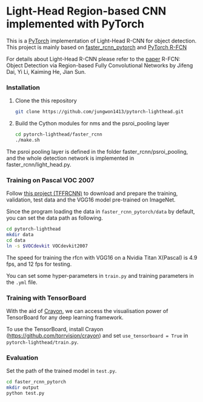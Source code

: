 # Light-Head Region-based CNN implemented with PyTorch
This is a [PyTorch](https://github.com/pytorch/pytorch)
implementation of Light-Head R-CNN for object detection. 
This project is mainly based on [faster_rcnn_pytorch](https://github.com/longcw/faster_rcnn_pytorch)
and [PyTorch R-FCN](https://github.com/PureDiors/pytorch_RFCN)

For details about Light-Head R-CNN please refer to the [paper](https://arxiv.org/pdf/1711.07264)
R-FCN: Object Detection via Region-based Fully Convolutional Networks
by Jifeng Dai, Yi Li, Kaiming He, Jian Sun.

### Installation
1. Clone the this repository
    ```bash
    git clone https://github.com/jungwon1413/pytorch-lighthead.git
    ```

2. Build the Cython modules for nms and the psroi_pooling layer
    ```bash
    cd pytorch-lighthead/faster_rcnn
    ./make.sh
    ```

The psroi pooling layer is defined in the folder faster_rcnn/psroi_pooling,
and the whole detection network is implemented in faster_rcnn/light_head.py.


### Training on Pascal VOC 2007

Follow [this project (TFFRCNN)](https://github.com/CharlesShang/TFFRCNN)
to download and prepare the training, validation, test data 
and the VGG16 model pre-trained on ImageNet. 

Since the program loading the data in `faster_rcnn_pytorch/data` by default,
you can set the data path as following.
```bash
cd pytorch-lighthead
mkdir data
cd data
ln -s $VOCdevkit VOCdevkit2007
```


The speed for training the rfcn with VGG16 on a Nvidia Titan X(Pascal) is 4.9 fps, and 12 fps for testing.

You can set some hyper-parameters in `train.py` and training parameters in the `.yml` file.


### Training with TensorBoard
With the aid of [Crayon](https://github.com/torrvision/crayon),
we can access the visualisation power of TensorBoard for any 
deep learning framework.

To use the TensorBoard, install Crayon (https://github.com/torrvision/crayon)
and set `use_tensorboard = True` in `pytorch-lighthead/train.py`.

### Evaluation
Set the path of the trained model in `test.py`.
```bash
cd faster_rcnn_pytorch
mkdir output
python test.py
```
